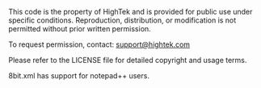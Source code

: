 This code is the property of HighTek and is provided for public use under specific conditions.
Reproduction, distribution, or modification is not permitted without prior written permission.

To request permission, contact: support@hightek.com

Please refer to the LICENSE file for detailed copyright and usage terms.

8bit.xml has support for notepad++ users.
